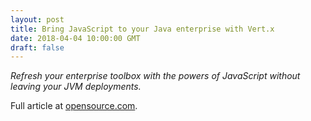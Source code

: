 ```yaml
---
layout: post
title: Bring JavaScript to your Java enterprise with Vert.x
date: 2018-04-04 10:00:00 GMT
draft: false
---
```


*Refresh your enterprise toolbox with the powers of JavaScript without leaving your JVM deployments.*

Full article at [opensource.com](https://opensource.com/article/18/4/benefits-javascript-vertx).
